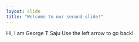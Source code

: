 ```yaml
---
layout: slide
title: "Welcome to our second slide!"
---
```

Hi, I am George T Saju
Use the left arrow to go back!
